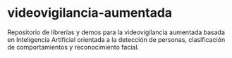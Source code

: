 # videovigilancia-aumentada
Repositorio de librerías y demos para la videovigilancia aumentada basada en Inteligencia Artificial orientada a la detección de personas, clasificación de comportamientos y reconocimiento facial.

